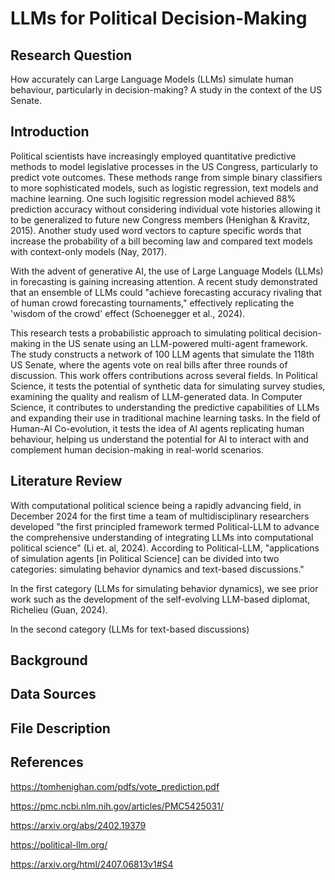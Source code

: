 # LLMs for Political Decision-Making

## Research Question
How accurately can Large Language Models (LLMs) simulate human behaviour, particularly in decision-making? A study in the context of the US Senate.

## Introduction
Political scientists have increasingly employed quantitative predictive methods to model legislative processes in the US Congress, particularly to predict vote outcomes. These methods range from simple binary classifiers to more sophisticated models, such as logistic regression, text models and machine learning. One such logisitic regression model achieved 88% prediction accuracy without considering individual vote histories allowing it to be generalized to future new Congress members (Henighan & Kravitz, 2015). Another study used word vectors to capture specific words that increase the probability of a bill becoming law and compared text models with context-only models (Nay, 2017).

With the advent of generative AI, the use of Large Language Models (LLMs) in forecasting is gaining increasing attention. A recent study demonstrated that an ensemble of LLMs could "achieve forecasting accuracy rivaling that of human crowd forecasting tournaments," effectively replicating the 'wisdom of the crowd' effect (Schoenegger et al., 2024).

This research tests a probabilistic approach to simulating political decision-making in the US senate using an LLM-powered multi-agent framework. The study constructs a network of 100 LLM agents that simulate the 118th US Senate, where the agents vote on real bills after three rounds of discussion. This work offers contributions across several fields. In Political Science, it tests the potential of synthetic data for simulating survey studies, examining the quality and realism of LLM-generated data. In Computer Science, it contributes to understanding the predictive capabilities of LLMs and expanding their use in traditional machine learning tasks. In the field of Human-AI Co-evolution, it tests the idea of AI agents replicating human behaviour, helping us understand the potential for AI to interact with and complement human decision-making in real-world scenarios.

## Literature Review

With computational political science being a rapidly advancing field, in December 2024 for the first time a team of multidisciplinary researchers developed "the first principled framework termed Political-LLM to advance the comprehensive understanding of integrating LLMs into computational political science" (Li et. al, 2024). According to Political-LLM, "applications of simulation agents [in Political Science] can be divided into two categories: simulating behavior dynamics and text-based discussions." 

In the first category (LLMs for simulating behavior dynamics), we see prior work such as the development of the self-evolving LLM-based diplomat, Richelieu (Guan, 2024). 

In the second category (LLMs for text-based discussions) 


## Background

## Data Sources

## File Description

## References

https://tomhenighan.com/pdfs/vote_prediction.pdf

https://pmc.ncbi.nlm.nih.gov/articles/PMC5425031/

https://arxiv.org/abs/2402.19379

https://political-llm.org/

https://arxiv.org/html/2407.06813v1#S4
